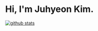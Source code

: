 # Hi, I'm Juhyeon Kim.

 [![github stats](https://github-readme-stats.vercel.app/api?username=idjoopal)](https://github.com/anuraghazra/github-readme-stats)
